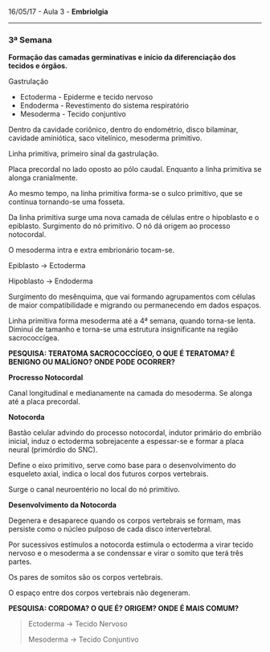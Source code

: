 16/05/17 - Aula 3 - **Embriolgia**

---

### 3ª Semana

**Formação das camadas germinativas e início da diferenciação dos tecidos e órgãos.**

Gastrulação

* Ectoderma - Epiderme e tecido nervoso
* Endoderma - Revestimento do sistema respiratório
* Mesoderma - Tecido conjuntivo

Dentro da cavidade coriônico, dentro do endométrio, disco bilaminar, cavidade aminiótica, saco vitelínico, mesoderma primitivo.

Linha primitiva, primeiro sinal da gastrulação.

Placa precordal no lado oposto ao pólo caudal. Enquanto a linha primitiva se alonga cranialmente.

Ao mesmo tempo, na linha primitiva forma-se o sulco primitivo, que se continua tornando-se uma fosseta.

Da linha primitiva surge uma nova camada de células entre o hipoblasto e o epiblasto. Surgimento do nó primitivo. O nó dá origem ao processo notocordal.

O mesoderma intra e extra embrionário tocam-se.

Epiblasto -&gt; Ectoderma

Hipoblasto -&gt; Endoderma

Surgimento do mesênquima, que vai formando agrupamentos com células de maior compatibilidade e migrando ou permanecendo em dados espaços.

Linha primitiva forma mesoderma até a 4ª semana, quando torna-se lenta. Diminui de tamanho e torna-se uma estrutura insignificante na região sacrococcígea.

**PESQUISA: TERATOMA SACROCOCCÍGEO, O QUE É TERATOMA? É BENIGNO OU MALÍGNO? ONDE PODE OCORRER?**

**Procresso Notocordal**

Canal longitudinal e medianamente na camada do mesoderma. Se alonga até a placa precordal.

**Notocorda**

Bastão celular advindo do processo notocordal, indutor primário do embrião inicial, induz o ectoderma sobrejacente a espessar-se e formar a placa neural \(primórdio do SNC\).

Define o eixo primitivo, serve como base para o desenvolvimento do esqueleto axial, indica o local dos futuros corpos vertebrais.

Surge o canal neuroentério no local do nó primitivo.

**Desenvolvimento da Notocorda**

Degenera e desaparece quando os corpos vertebrais se formam, mas persiste como o núcleo pulposo de cada disco intervertebral.

Por sucessivos estímulos a notocorda estimula o ectoderma a virar tecido nervoso e o mesoderma a se condenssar e virar o somito que terá três partes.

Os pares de somitos são os corpos vertebrais.

O espaço entre dos corpos vertebrais não degeneram.

**PESQUISA: CORDOMA? O QUE É? ORIGEM? ONDE É MAIS COMUM?**

> Ectoderma -&gt; Tecido Nervoso
>
> Mesoderma -&gt; Tecido Conjuntivo





